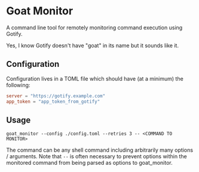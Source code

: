 # Goat Monitor

A command line tool for remotely monitoring command execution using Gotify.

Yes, I know Gotify doesn't have "goat" in its name but it sounds like it.

## Configuration

Configuration lives in a TOML file which should have (at a minimum) the following:

```toml
server = "https://gotify.example.com"
app_token = "app_token_from_gotify"
```

## Usage

```
goat_monitor --config ./config.toml --retries 3 -- <COMMAND TO MONITOR>
```

The command can be any shell command including arbitrarily many options / arguments.
Note that `--` is often necessary to prevent options within the monitored command from being parsed as options to goat_monitor.